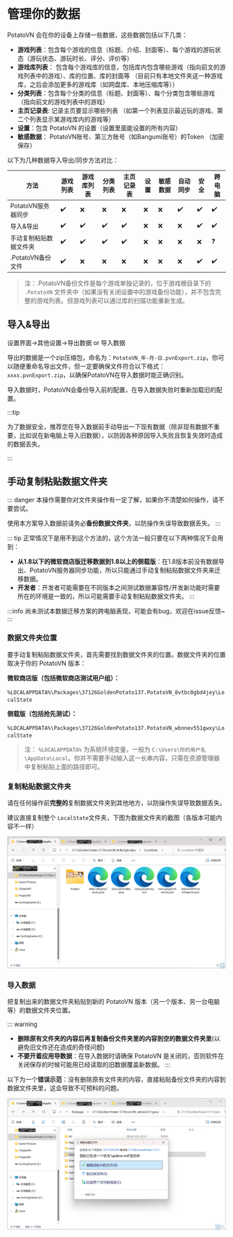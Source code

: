 ﻿---
order: 2
---
# 管理你的数据

PotatoVN 会在你的设备上存储一些数据，这些数据包括以下几类：

* **游戏列表**：包含每个游戏的信息（标题、介绍、封面等）、每个游戏的游玩状态（游玩状态、游玩时长、评分、评价等）
* **游戏库列表**： 包含每个游戏库的信息，包括库内包含哪些游戏（指向前文的游戏列表中的游戏）、库的位置、库的封面等
  （目前只有本地文件夹这一种游戏库，之后会添加更多的游戏库（如网盘库、本地压缩库等））
* **分类列表**：包含每个分类的信息（标题、封面等）、每个分类包含哪些游戏（指向前文的游戏列表中的游戏）
* **主页记录表**: 记录主页要显示哪些列表 （如第一个列表显示最近玩的游戏、第二个列表显示某游戏库内的游戏等）
* **设置**：包含 PotatoVN 的设置（设置里面能设置的所有内容）
* **敏感数据**： PotatoVN账号、第三方账号（如Bangumi账号）的Token （加密保存）

以下为几种数据导入导出/同步方法对比：

| 方法                   | 游戏列表 | 游戏库列表 | 分类列表 | 主页记录表 | 设置 | 敏感数据 | 自动同步 | 安全 | 跨电脑 |
| ---------------------- | -------- | ---------- | -------- | ---------- | ---- | -------- | -------- | ---- | ------ |
| PotatoVN服务器同步     | ✔️     | ❌         | ❌       | ❌         | ❌   | ❌       | ✔️     | ✔️ | ✔️   |
| 导入&导出              | ✔️     | ✔️       | ✔️     | ✔️       | ❌   | ❌       | ❌       | ✔️ | ✔️   |
| 手动复制粘贴数据文件夹 | ✔️     | ✔️       | ✔️     | ✔️       | ❌   | ❌       | ❌       | ❌   | ❓     |
| .PotatoVN备份文件      | ✔️     | ❌         | ❌       | ❌         | ❌   | ❌       | ❌       | ✔️ | ✔️   |

> 注：.PotatoVN备份文件是每个游戏单独记录的，位于游戏根目录下的 `.PotatoVN`
> 文件夹中（如果没有关闭设置中的游戏备份功能），并不包含完整的游戏列表。但游戏列表可以通过库的扫描功能重新生成。

## 导入&导出

设置界面->其他设置->导出数据 or 导入数据

导出的数据是一个zip压缩包，命名为：`PotatoVN_年-月-日.pvnExport.zip`，你可以随便重命名导出文件，但一定要确保文件符合以下格式：`xxxx.pvnExport.zip`，以确保PotatoVN在导入数据时能正确识别。

导入数据时，PotatoVN会备份导入前的配置，在导入数据失败时重新加载旧的配置。

:::tip

为了数据安全，推荐您在导入数据前手动导出一下现有数据（除非现有数据不重要，比如说在新电脑上导入旧数据），以防因各种原因导入失败且恢复失效时造成的数据丢失。

:::

## 手动复制粘贴数据文件夹

::: danger
本操作需要你对文件夹操作有一定了解，如果你不清楚如何操作，请不要尝试。

使用本方案导入数据前请务必**备份数据文件夹**，以防操作失误导致数据丢失。
:::

::: tip
正常情况下是用不到这个方法的，这个方法一般只要在以下两种情况下会用到：

* **从1.8以下的微软商店版迁移数据到1.8以上的侧载版**：在1.8版本前没有数据导出、PotatoVN服务器同步功能，所以只能通过手动复制粘贴数据文件夹来迁移数据。
* **开发者**：开发者可能需要在不同版本之间测试数据兼容性/开发新功能时需要所在的环境是一致的，所以可能需要手动复制粘贴数据文件夹。
  :::

:::info
尚未测试本数据迁移方案的跨电脑表现，可能会有bug，欢迎在issue反馈~
:::

### 数据文件夹位置

要手动复制粘贴数据文件夹，首先需要找到数据文件夹的位置。数据文件夹的位置取决于你的 PotatoVN 版本：

**微软商店版（包括微软商店测试用户组）：**

`%LOCALAPPDATA%\Packages\37126GoldenPotato137.PotatoVN_8vtbc0gbd4jey\LocalState`

**侧载版（包括抢先测试）：**

`%LOCALAPPDATA%\Packages\37126GoldenPotato137.PotatoVN_wbnnev551gwxy\LocalState`

> 注： `%LOCALAPPDATA%` 为系统环境变量，一般为 `C:\Users\你的用户名\AppData\Local`。你并不需要手动输入这一长串内容，只需在资源管理器中复制粘贴上面的路径即可。

### 复制粘贴数据文件夹

请在任何操作前**完整的**复制数据文件夹到其他地方，以防操作失误导致数据丢失。

建议直接复制整个 `LocalState`文件夹，下图为数据文件夹的截图（各版本可能内容不一样）

![数据文件夹截图](images/data-exchange/localstate-folder.png)

### 导入数据

把复制出来的数据文件夹粘贴到新的 PotatoVN 版本（另一个版本、另一台电脑等）的数据文件夹位置。

::: warning

* **删除原有文件夹的内容后再复制备份文件夹里的内容到空的数据文件夹里**(以避免旧文件还在造成的奇怪问题)
* **不要开着应用导数据**：在导入数据时请确保 PotatoVN 是关闭的，否则软件在关闭保存的时候可能用已经读取的旧数据覆盖新数据。
  :::

以下为一个**错误示范**：没有删除原有文件夹的内容，直接粘贴备份文件夹的内容到数据文件夹里，这会导致不可预料的问题。

![粘贴数据文件夹](images/data-exchange/override.png)
